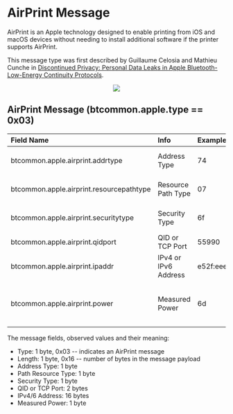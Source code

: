<h1>AirPrint Message</h1>

<p> 
AirPrint is an Apple technology designed to enable printing from iOS and macOS
devices without needing to install additional software if the printer supports
AirPrint. 
</p> 

<p>
This message type was first described by Guillaume Celosia and Mathieu Cunche in 
<a
href="https://petsymposium.org/2020/files/papers/issue1/popets-2020-0003.pdf">Discontinued
Privacy: Personal Data Leaks in Apple Bluetooth-Low-Energy Continuity
Protocols</a>.
</p>

<div align="center">
<img src="/figs/airprint_format.png">
</div>


## AirPrint Message (btcommon.apple.type == 0x03)
| Field Name                                  | Info                  | Example                              | Length   | Type    | Notes                      |
| :-------------------------------------------| :---------------------|:-------------------------------------|:--------:|:-------:|:--------------------------:|
| btcommon.apple.airprint.addrtype            | Address Type          |   74                                 | 1 byte   | Bytes   | This may mean IPv4 vs IPv6 |
| btcommon.apple.airprint.resourcepathtype    | Resource Path Type    |   07                                 | 1 byte   | Bytes   | Not sure what this is      |
| btcommon.apple.airprint.securitytype        | Security Type         |   6f                                 | 1 byte   | Bytes   | Not sure what this is      |
| btcommon.apple.airprint.qidport             | QID or TCP Port       |   55990                              | 2 bytes  | Decimal |                            |
| btcommon.apple.airprint.ipaddr              | IPv4 or IPv6 Address  |e52f:eee5:be15:1347:399:3500:1063:6fc5| 16 bytes | IPv6    |                            |
| btcommon.apple.airprint.power               | Measured Power        |   6d                                 | 1 byte   | Bytes   | Is this dbm, db? Sometimes it's optional |

<p>The message fields, observed values and their meaning:</p>

<ul>
<li>
Type: 1 byte, 0x03 -- indicates an AirPrint message
</li>
<li>
Length: 1 byte, 0x16 -- number of bytes in the message payload
</li>
<li>
Address Type: 1 byte
</li>
<li>
Path Resource Type: 1 byte
</li>
<li>
Security Type: 1 byte
</li>
<li>
QID or TCP Port: 2 bytes
</li>
<li>
IPv4/6 Address: 16 bytes
</li>
<li>
Measured Power: 1 byte
</li>
</ul>
